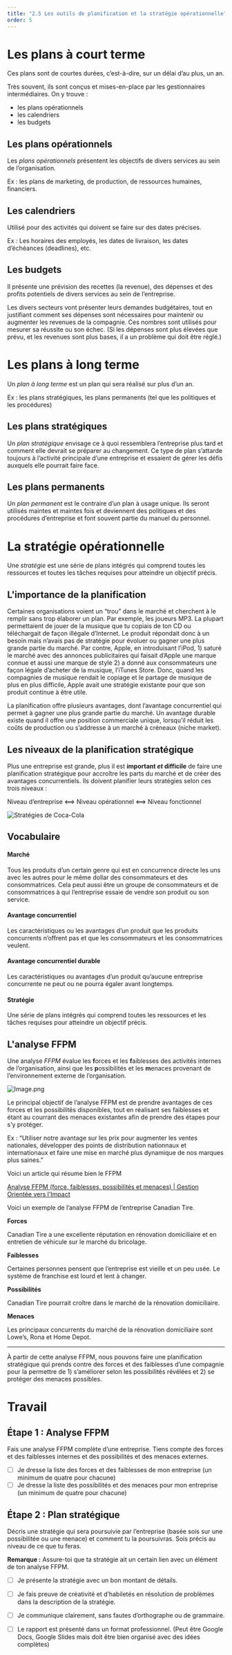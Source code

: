```yaml
---
title: "2.5 Les outils de planification et la stratégie opérationnelle"
order: 5
---
```

# Les plans à court terme

Ces plans sont de courtes durées, c’est-à-dire, sur un délai d’au plus, un an.

Très souvent, ils sont conçus et mises-en-place par les gestionnaires intermédiaires. On y trouve :

- les plans opérationnels
- les calendriers
- les budgets

## Les plans opérationnels

Les *plans opérationnels* présentent les objectifs de divers services au sein de l’organisation.

Ex : les plans de marketing, de production, de ressources humaines, financiers.

## Les calendriers

Utilisé pour des activités qui doivent se faire sur des dates précises.

Ex : Les horaires des employés, les dates de livraison, les dates d’échéances (deadlines), etc.

## Les budgets

Il présente une prévision des recettes (la revenue), des dépenses et des profits potentiels de divers services au sein de l’entreprise.

Les divers secteurs vont présenter leurs demandes budgétaires, tout en justifiant comment ses dépenses sont nécessaires pour maintenir ou augmenter les revenues de la compagnie. Ces nombres sont utilisés pour mesurer sa réussite ou son échec. (Si les dépenses sont plus élevées que prévu, et les revenues sont plus bases, il a un problème qui doit être réglé.)

# Les plans à long terme

Un *plan à long terme* est un plan qui sera réalisé sur plus d’un an.

Ex : les plans stratégiques, les plans permanents (tel que les politiques et les procédures)

## Les plans stratégiques

Un *plan stratégique* envisage ce à quoi ressemblera l’entreprise plus tard et comment elle devrait se préparer au changement. Ce type de plan s’attarde toujours à l’activité principale d’une entreprise et essaient de gérer les défis auxquels elle pourrait faire face.

## Les plans permanents

Un *plan permanent* est le contraire d’un plan à usage unique. Ils seront utilisés maintes et maintes fois et deviennent des politiques et des procédures d’entreprise et font souvent partie du manuel du personnel.

# La stratégie opérationnelle

Une *stratégie* est une série de plans intégrés qui comprend toutes les ressources et toutes les tâches requises pour atteindre un objectif précis.

## L'importance de la planification

Certaines organisations voient un “trou” dans le marché et cherchent à le remplir sans trop élaborer un plan. Par exemple, les joueurs MP3. La plupart permettaient de jouer de la musique que tu copiais de ton CD ou téléchargait de façon illégale d’Internet. Le produit répondait donc à un besoin mais n’avais pas de stratégie pour évoluer ou gagner une plus grande partie du marché. Par contre, Apple, en introduisant l’iPod, 1) saturé le marché avec des annonces publicitaires qui faisait d’Apple une marque connue et aussi une marque de style 2) a donné aux consommateurs une façon légale d’acheter de la musique, l’iTunes Store. Donc, quand les compagnies de musique rendait le copiage et le partage de musique de plus en plus difficile, Apple avait une stratégie existante pour que son produit continue à être utile.

La planification offre plusieurs avantages, dont l’avantage concurrentiel qui permet à gagner une plus grande partie du marché. Un avantage durable existe quand il offre une position commerciale unique, lorsqu’il réduit les coûts de production ou s’addresse à un marché à créneaux (niche market).

## Les niveaux de la planification stratégique

Plus une entreprise est grande, plus il est **important *et* difficile** de faire une planification stratégique pour accroître les parts du marché et de créer des avantages concurrentiels. Ils doivent planifier leurs stratégies selon ces trois niveaux :

Niveau d’entreprise ⟺ Niveau opérationnel ⟺ Niveau fonctionnel

![Stratégies de Coca-Cola](img.png)

## Vocabulaire

#### Marché

Tous les produits d’un certain genre qui est en concurrence directe les uns avec les autres pour le même dollar des consommateurs et des consommatrices. Cela peut aussi être un groupe de consommateurs et de consommatrices à qui l’entreprise essaie de vendre son produit ou son service.

#### Avantage concurrentiel

Les caractéristiques ou les avantages d’un produit que les produits concurrents n’offrent pas et que les consommateurs et les consommatrices veulent.

#### Avantage concurrentiel durable

Les caractéristiques ou avantages d’un produit qu’aucune entreprise concurrente ne peut ou ne pourra égaler avant longtemps.

#### Stratégie

Une série de plans intégrés qui comprend toutes les ressources et les tâches requises pour atteindre un objectif précis.

## L'analyse FFPM

Une analyse *FFPM* évalue les **f**orces et les **f**aiblesses des activités internes de l’organisation, ainsi que les **p**ossibilités et les **m**enaces provenant de l’environnement externe de l’organisation.

![Image.png](https://res.craft.do/user/full/4e157486-9317-9231-a598-a47bdbaccfca/doc/5988543E-B421-45BB-AD0B-FD00D9185B5D/4EC7FEAA-CE6D-41D0-B9B8-23435B8CD9DD_2/Image.png)

Le principal objectif de l’analyse FFPM est de prendre avantages de ces forces et les possibilités disponibles, tout en réalisant ses faiblesses et étant au courrant des menaces existantes afin de prendre des étapes pour s’y protéger.

Ex : “Utiliser notre avantage sur les prix pour augmenter les ventes nationales, développer des points de distribution nationnaux et internationaux et faire une mise en marché plus dynamique de nos marques plus saines.”

Voici un article qui résume bien le FFPM

[Analyse FFPM (force, faiblesses, possibilités et menaces) | Gestion Orientée vers l'Impact](http://www.gestionorienteeverslimpact.org/tool/analyse-ffpm-force-faiblesses-possibilit%25C3%25A9s-et-menaces)

Voici un exemple de l’analyse FFPM de l’entreprise Canadian Tire.

**Forces**

Canadian Tire a une excellente réputation en rénovation domiciliaire et en entretien de véhicule sur le marché du bricolage.

**Faiblesses**

Certaines personnes pensent que l’entreprise est vieille et un peu usée. Le système de franchise est lourd et lent à changer.

**Possibilités**

Canadian Tire pourrait croître dans le marché de la rénovation domiciliaire.

**Menaces**

Les principaux concurrents du marché de la rénovation domiciliaire sont Lowe’s, Rona et Home Depot.

---

À partir de cette analyse FFPM, nous pouvons faire une planification stratégique qui prends contre des forces et des faiblesses d’une compagnie pour la permettre de 1) s’améliorer selon les possibilités révélées et 2) se protéger des menaces possibles.  

# Travail

## Étape 1 : Analyse FFPM

Fais une analyse FFPM complète d’une entreprise. Tiens compte des forces et des faiblesses internes et des possibilités et des menaces externes.

  - [ ] Je dresse la liste des forces et des faiblesses de mon entreprise (un minimum de quatre pour chacune)
  - [ ] Je dresse la liste des possibilités et des menaces pour mon entreprise (un minimum de quatre pour chacune)

## Étape 2 : Plan stratégique

Décris une stratégie qui sera poursuivie par l’entreprise (basée sois sur une possibilitée ou une menace) et comment tu la poursuivras. Sois précis au niveau de ce que tu feras.

**Remarque :** Assure-toi que ta stratégie ait un certain lien avec un élément de ton analyse FFPM.

  - [ ] Je présente la stratégie avec un bon montant de détails.
  - [ ] Je fais preuve de créativité et d’habiletés en résolution de problèmes dans la description de la stratégie. 

- [ ] Je communique clairement, sans fautes d’orthographe ou de grammaire.
- [ ] Le rapport est présenté dans un format professionnel. (Peut être Google Docs, Google Slides mais doit être bien organisé avec des idées complètes)

